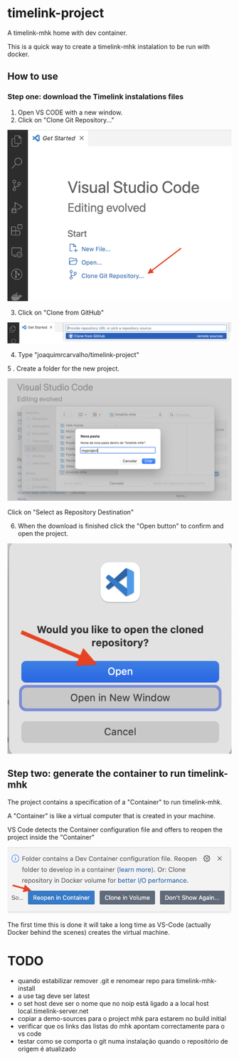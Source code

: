 # timelink-project

 A timelink-mhk home with dev container. 

 This is a quick way to create a timelink-mhk instalation 
 to be run with docker.

## How to use

### Step one: download the Timelink instalations files

1. Open VS CODE with a new window.
2. Click on "Clone Git Repository..."

![Clone Git Repository...](img/vs-code-clone-git-project-1.png)

3. Click on "Clone from GitHub"

![](img/vs-code-clone-git-project-2.png)

4. Type "joaquimrcarvalho/timelink-project" 

5 . Create a folder for the new project.

![](img/vs-code-clone-git-project-3.png)

Click on "Select as Repository Destination"

6. When the download is finished click the 
"Open button" to confirm and open the project.

![](img/vs-code-clone-git-project-4.png)


## Step two: generate the container to run timelink-mhk

The project contains a specification of a
"Container" to run timelink-mhk.

A "Container" is like a virtual computer 
that is created in your machine.

VS Code detects the Container configuration file
and offers to reopen the project inside the "Container"

![Reopen project in container](img/vs-code-clone-git-project-5.png)

The first time this is done it will take 
a long time as VS-Code (actually Docker behind
the scenes) creates the virtual machine.


# TODO
* quando estabilizar remover .git e renomear repo para timelink-mhk-install
* a use tag deve ser latest
* o set host deve ser o nome que no noip está ligado a a local host local.timelink-server.net
* copiar a demo-sources para o project mhk para estarem no build initial
* verificar que os links das listas do mhk apontam correctamente para o vs code
* testar como se comporta o git numa instalação quando o repositório
de origem é atualizado
